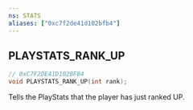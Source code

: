 ```yaml
---
ns: STATS
aliases: ["0xc7f2de41d102bfb4"]
---
```

## PLAYSTATS_RANK_UP

```c
// 0xC7F2DE41D102BFB4
void PLAYSTATS_RANK_UP(int rank);
```

Tells the PlayStats that the player has just ranked UP.

